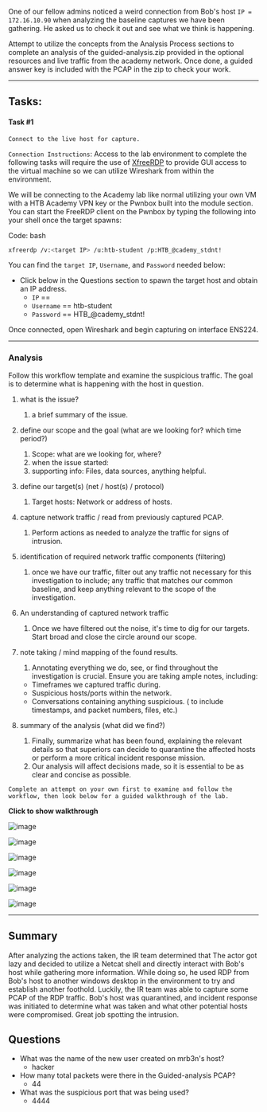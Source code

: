 One of our fellow admins noticed a weird connection from Bob's host `IP = 172.16.10.90` when analyzing the baseline captures we have been gathering. He asked us to check it out and see what we think is happening.

Attempt to utilize the concepts from the Analysis Process sections to complete an analysis of the guided-analysis.zip provided in the optional resources and live traffic from the academy network. Once done, a guided answer key is included with the PCAP in the zip to check your work.

---

## Tasks:

#### Task #1

`Connect to the live host for capture.`

`Connection Instructions`: Access to the lab environment to complete the following tasks will require the use of [XfreeRDP](https://manpages.ubuntu.com/manpages/trusty/man1/xfreerdp.1.html) to provide GUI access to the virtual machine so we can utilize Wireshark from within the environment.

We will be connecting to the Academy lab like normal utilizing your own VM with a HTB Academy VPN key or the Pwnbox built into the module section. You can start the FreeRDP client on the Pwnbox by typing the following into your shell once the target spawns:

Code: bash

```bash
xfreerdp /v:<target IP> /u:htb-student /p:HTB_@cademy_stdnt!
```

You can find the `target IP`, `Username`, and `Password` needed below:

- Click below in the Questions section to spawn the target host and obtain an IP address.
    - `IP` ==
    - `Username` == htb-student
    - `Password` == HTB_@cademy_stdnt!

Once connected, open Wireshark and begin capturing on interface ENS224.

---

### Analysis

Follow this workflow template and examine the suspicious traffic. The goal is to determine what is happening with the host in question.

1. what is the issue?
    1. a brief summary of the issue.
2. define our scope and the goal (what are we looking for? which time period?)
    1. Scope: what are we looking for, where?
    2. when the issue started:
    3. supporting info: Files, data sources, anything helpful.
3. define our target(s) (net / host(s) / protocol)
    1. Target hosts: Network or address of hosts.
4. capture network traffic / read from previously captured PCAP.
    1. Perform actions as needed to analyze the traffic for signs of intrusion.
5. identification of required network traffic components (filtering)
    1. once we have our traffic, filter out any traffic not necessary for this investigation to include; any traffic that matches our common baseline, and keep anything relevant to the scope of the investigation.
6. An understanding of captured network traffic
    1. Once we have filtered out the noise, it's time to dig for our targets. Start broad and close the circle around our scope.
7. note taking / mind mapping of the found results.
    
    1. Annotating everything we do, see, or find throughout the investigation is crucial. Ensure you are taking ample notes, including:
    
    - Timeframes we captured traffic during.
    - Suspicious hosts/ports within the network.
    - Conversations containing anything suspicious. ( to include timestamps, and packet numbers, files, etc.)
8. summary of the analysis (what did we find?)
    1. Finally, summarize what has been found, explaining the relevant details so that superiors can decide to quarantine the affected hosts or perform a more critical incident response mission.
    2. Our analysis will affect decisions made, so it is essential to be as clear and concise as possible.

`Complete an attempt on your own first to examine and follow the workflow, then look below for a guided walkthrough of the lab.`

**Click to show walkthrough**

![image](https://academy.hackthebox.com/storage/modules/81/guided-conversations.png)

![image](https://academy.hackthebox.com/storage/modules/81/guided-proto.png)

![image](https://academy.hackthebox.com/storage/modules/81/guided-udp.png)

![image](https://academy.hackthebox.com/storage/modules/81/guided-tcp.png)

![image](https://academy.hackthebox.com/storage/modules/81/guided-handshake.png)

![image](https://academy.hackthebox.com/storage/modules/81/guided-stream.png)

---

## Summary

After analyzing the actions taken, the IR team determined that The actor got lazy and decided to utilize a Netcat shell and directly interact with Bob's host while gathering more information. While doing so, he used RDP from Bob's host to another windows desktop in the environment to try and establish another foothold. Luckily, the IR team was able to capture some PCAP of the RDP traffic. Bob's host was quarantined, and incident response was initiated to determine what was taken and what other potential hosts were compromised. Great job spotting the intrusion.


## Questions
- What was the name of the new user created on mrb3n's host?
	- hacker
- How many total packets were there in the Guided-analysis PCAP?
	- 44
- What was the suspicious port that was being used?
	- 4444
